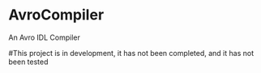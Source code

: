 # AvroCompiler
An Avro IDL Compiler 

#This project is in development, it has not been completed, and it has not been tested
